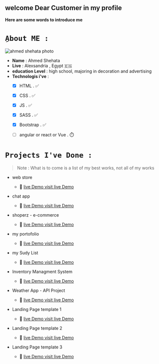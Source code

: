 ## welcome Dear Customer in my profile
**Here are some words to introduce me**

# `ِAbout ME :`

![ahmed shehata photo](https://avatars.githubusercontent.com/u/11885072?s=400&u=2b956372d2615ca40c2d49390b2c5a5e7511b2a7&v=4)

- **Name** : Ahmed Shehata
- **Live** : Alexsandria , Egypt :egypt:
- **education Level** : high school, majoring in decoration and advertising
- **Technologis i've** : 
  - [x] HTML . :white_check_mark:
  - [x] CSS .  :white_check_mark:
  - [x] JS .   :white_check_mark:
  - [x] SASS . :white_check_mark:
  - [x] Bootstrap .  :white_check_mark:
  - [ ] angular or react or Vue . :stopwatch:
  


 # `Projects I've Done :`
 > Note : What is to come is a list of my best works, not all of my works
 
 
 - web store 
    - :link: [live Demo visit live Demo ](https://web-store-apps.vercel.app/) 
 - chat app 
    - :link: [live Demo visit live Demo ](https://chatman-app.vercel.app) 
 - shoperz - e-commerce
    - :link: [live Demo visit live Demo ](https://shoperz.vercel.app/) 
 - my portofolio
    - :link: [live Demo visit live Demo ](https://ahmedshehata.netlify.app) 
 - my Sudy List 
    - :link: [live Demo visit live Demo ](https://ahmedshehata98.github.io/To-Study-List/)


 - Inventory Managment System
    - :link: [live Demo visit live Demo ](https://ahmedshehata98.github.io/Inventory-management-system/)  
 - Weather App - API Project
    - :link: [live Demo visit live Demo ](https://ahmedshehata98.github.io/Weather_App/)  
 - Landing Page template 1
    - :link: [live Demo visit live Demo ](https://ahmedshehata98.github.io/LoopStudios-landing/)  
 - Landing Page template 2
    - :link: [live Demo visit live Demo ](https://ahmedshehata98.github.io/sunnyside-agency-landing-page/)
 - Landing Page template 3
    - :link: [live Demo visit live Demo ](https://ahmedshehata98.github.io/code-and-go/)  

